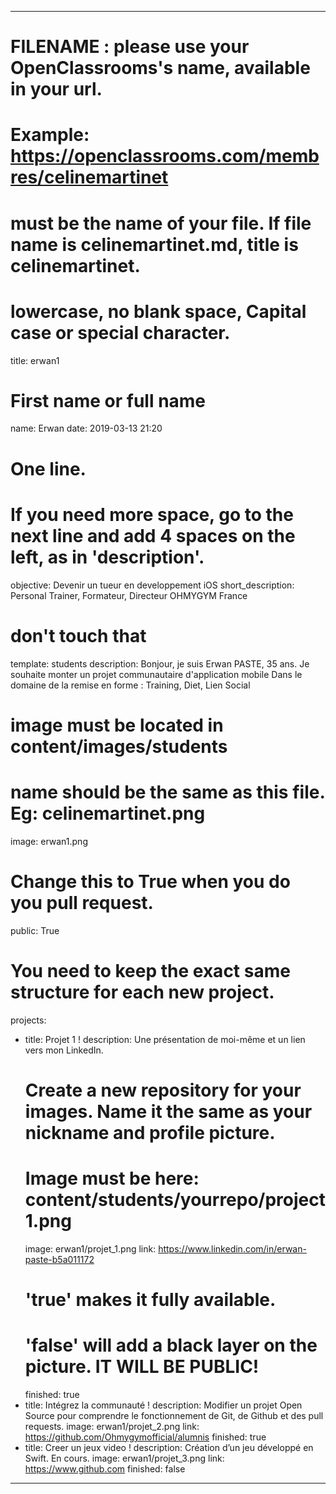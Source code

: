---

# FILENAME : please use your OpenClassrooms's name, available in your url.
# Example: https://openclassrooms.com/membres/celinemartinet
# must be the name of your file. If file name is celinemartinet.md, title is celinemartinet.
# lowercase, no blank space, Capital case or special character.
title: erwan1

# First name or full name
name: Erwan
date: 2019-03-13 21:20

# One line.
# If you need more space, go to the next line and add 4 spaces on the left, as in 'description'.
objective: Devenir un tueur en developpement iOS
short_description: Personal Trainer, Formateur, Directeur OHMYGYM France

# don't touch that
template: students
description:
    Bonjour, je suis Erwan PASTE, 35 ans.
    Je souhaite monter un projet communautaire d'application mobile
    Dans le domaine de la remise en forme : Training, Diet, Lien Social

# image must be located in content/images/students
# name should be the same as this file. Eg: celinemartinet.png
image: erwan1.png

# Change this to True when you do you pull request.
public: True

# You need to keep the exact same structure for each new project.
projects:
  - title: Projet 1 !
    description: Une présentation de moi-même et un lien vers mon LinkedIn.
    # Create a new repository for your images. Name it the same as your nickname and profile picture.
    # Image must be here: content/students/yourrepo/project1.png
    image: erwan1/projet_1.png
    link: https://www.linkedin.com/in/erwan-paste-b5a011172
    # 'true' makes it fully available.
    # 'false' will add a black layer on the picture. IT WILL BE PUBLIC!
    finished: true
  - title: Intégrez la communauté !
    description: Modifier un projet Open Source pour comprendre le fonctionnement de Git, de Github et des pull requests. 
    image: erwan1/projet_2.png
    link: https://github.com/Ohmygymofficial/alumnis
    finished: true
  - title: Creer un jeux video !
    description: Création d’un jeu développé en Swift. En cours.
    image: erwan1/projet_3.png
    link: https://www.github.com
    finished: false
---